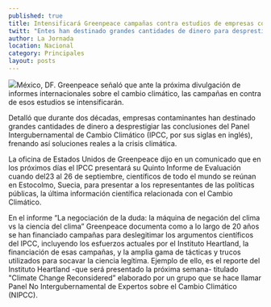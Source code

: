 ```yaml
---
published: true
title: Intensificará Greenpeace campañas contra estudios de empresas contaminantes
twitt: "Entes han destinado grandes cantidades de dinero para desprestigiar las conclusiones del Panel Intergubernamental de Cambio Climático, frenando así soluciones reales al tema, denunció."
author: La Jornada
location: Nacional
category: Principales
layout: posts
---
```


![](http://i.imgur.com/TOlgbWXm.jpg)México, DF. Greenpeace señaló que ante la próxima divulgación de informes internacionales sobre el cambio climático, las campañas en contra de esos estudios se intensificarán.

Detalló que durante dos décadas, empresas contaminantes han destinado grandes cantidades de dinero a desprestigiar las conclusiones del Panel Intergubernamental de Cambio Climático (IPCC, por sus siglas en inglés), frenando así soluciones reales a la crisis climática.

La oficina de Estados Unidos de Greenpeace dijo en un comunicado que en los próximos días el IPCC presentará su Quinto Informe de Evaluación cuando del23 al 26 de septiembre, científicos de todo el mundo se reúnan en Estocolmo, Suecia, para presentar a los representantes de las políticas públicas, la última información científica relacionada con el Cambio Climático.

En  el informe “La negociación de la duda: la máquina de negación del clima vs la ciencia del clima” Greenpeace documenta como a lo largo de 20 años se han financiado campañas para deslegitimar los argumentos científicos del IPCC, incluyendo los esfuerzos actuales por el Instituto Heartland, la financiación de esas campañas, y la amplia gama de tácticas y trucos utilizados para socavar la ciencia legítima. Ejemplo de ello, es el reporte del Instituto Heartland -que será presentado la próxima semana- titulado "Climate Change Reconsidered” elaborado por un grupo que se hace llamar Panel  No Intergubernamental de Expertos sobre el Cambio Climático (NIPCC).

